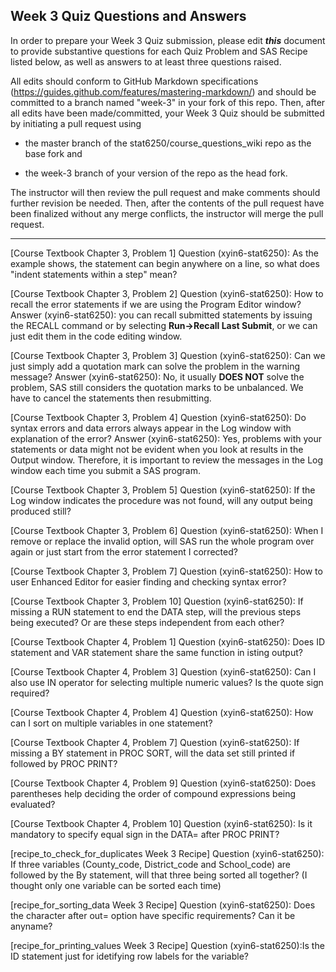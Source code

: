 
## Week 3 Quiz Questions and Answers

In order to prepare your Week 3 Quiz submission, please edit ***this*** document to provide substantive questions for each Quiz Problem and SAS Recipe listed below, as well as answers to at least three questions raised.

All edits should conform to GitHub Markdown specifications (https://guides.github.com/features/mastering-markdown/) and should be committed to a branch named "week-3" in your fork of this repo. Then, after all edits have been made/committed, your Week 3 Quiz should be submitted by initiating a pull request using

- the master branch of the stat6250/course_questions_wiki repo as the base fork and

- the week-3 branch of your version of the repo as the head fork.

The instructor will then review the pull request and make comments should further revision be needed. Then, after the contents of the pull request have been finalized without any merge conflicts, the instructor will merge the pull request.

********************************************************************************



[Course Textbook Chapter 3, Problem 1]
Question (xyin6-stat6250): As the example shows, the statement can begin anywhere on a line, so what does "indent statements within a step" mean? 


[Course Textbook Chapter 3, Problem 2]
Question (xyin6-stat6250): How to recall the error statements if we are using the Program Editor window?
Answer (xyin6-stat6250): you can recall submitted statements by issuing the RECALL command or by selecting **Run→Recall Last Submit**, or we can just edit them in the code editing window.

[Course Textbook Chapter 3, Problem 3]
Question (xyin6-stat6250): Can we just simply add a quotation mark can solve the problem in the warning message?
Answer (xyin6-stat6250): No, it usually **DOES NOT** solve the problem, SAS still considers the quotation marks to be unbalanced. We have to cancel the statements then resubmitting.
 
[Course Textbook Chapter 3, Problem 4]
Question (xyin6-stat6250): Do syntax errors and data errors always appear in the Log window with explanation of the error?
Answer (xyin6-stat6250): Yes, problems with your statements or data might not be evident when you look at results in the Output window. Therefore, it is important to review the messages in the Log window each time you submit a SAS program.

[Course Textbook Chapter 3, Problem 5]
Question (xyin6-stat6250): If the Log window indicates the procedure was not found, will any output being produced still?


[Course Textbook Chapter 3, Problem 6]
Question (xyin6-stat6250): When I remove or replace the invalid option, will SAS run the whole program over again or just start from the error statement I corrected?


[Course Textbook Chapter 3, Problem 7]
Question (xyin6-stat6250): How to user Enhanced Editor for easier finding and checking syntax error?


[Course Textbook Chapter 3, Problem 10]
Question (xyin6-stat6250): If missing a RUN statement to end the DATA step, will the previous steps being executed? Or are these steps independent from each other?


[Course Textbook Chapter 4, Problem 1]
Question (xyin6-stat6250): Does ID statement and VAR statement share the same function in isting output?


[Course Textbook Chapter 4, Problem 3]
Question (xyin6-stat6250): Can I also use IN operator for selecting multiple numeric values? Is the quote sign required?


[Course Textbook Chapter 4, Problem 4]
Question (xyin6-stat6250): How can I sort on multiple variables in one statement?


[Course Textbook Chapter 4, Problem 7]
Question (xyin6-stat6250): If missing a BY statement in PROC SORT, will the data set still printed if followed by PROC PRINT?


[Course Textbook Chapter 4, Problem 9]
Question (xyin6-stat6250): Does parentheses help deciding the order of compound expressions being evaluated?


[Course Textbook Chapter 4, Problem 10]
Question (xyin6-stat6250): Is it mandatory to specify equal sign in the DATA= after PROC PRINT?


[recipe_to_check_for_duplicates Week 3 Recipe]
Question (xyin6-stat6250): If three variables (County_code, District_code and School_code) are followed by the By statement, will that three being sorted all together? (I thought only one variable can be sorted each time)


[recipe_for_sorting_data Week 3 Recipe]
Question (xyin6-stat6250): Does the character after out= option have specific requirements? Can it be anyname?


[recipe_for_printing_values Week 3 Recipe]
Question (xyin6-stat6250):Is the ID statement just for idetifying row labels for the variable?


